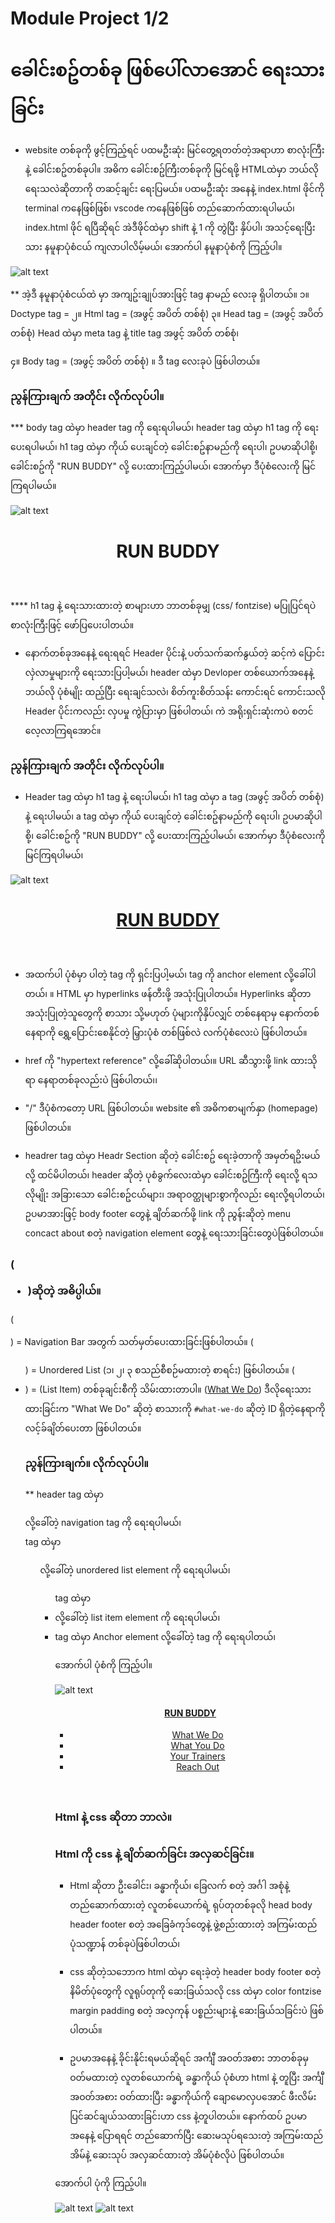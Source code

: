 
# Module Project 1/2

# ခေါင်းစဥ်တစ်ခု ဖြစ်ပေါ်လာအောင် ရေးသားခြင်း

* website တစ်ခုကို ဖွင့်ကြည့်ရင် ပထမဦးဆုံး မြင်တွေ့ရတတ်တဲ့အရာဟာ စာလုံးကြီးနဲ့  ခေါင်းစဥ်တစ်ခုပါ။ 
အဓိက ခေါင်းစဥ်ကြီးတစ်ခုကို မြင်ရဖို့ HTMLထဲမှာ ဘယ်လို ရေးသလဲဆိုတာကို တဆင့်ချင်း ရေးပြမယ်။
ပထမဦးဆုံး အနေနဲ့ index.html ဖိုင်ကို terminal ကနေဖြစ်ဖြစ်၊ vscode ကနေဖြစ်ဖြစ် တည်ဆောက်ထားရပါမယ်၊ 
index.html ဖိုင် ရပြီဆိုရင် အဲဒီဖိုင်ထဲမှာ shift နဲ့ 1 ကို တွဲပြီး နှိပ်ပါ၊ 
အသင့်ရေးပြီးသား နမူနာပုံစံငယ် ကျလာပါလိမ့်မယ်၊ အောက်ပါ နမူနာပုံစံကို ကြည့်ပါ။

![alt text](<Screenshot from 2024-06-27 21-15-14.png>)

 <!DOCTYPE html>
<html lang="en-US">
  <head>
    <meta charset="UTF-8">
    <title>Document</title>
  </head>
  <body></body>
</html>

** အဲ့ဒီ နမူနာပုံစံငယ်ထဲ မှာ အကျဥ်းချုပ်အားဖြင့် tag နာမည် လေးခု ရှိပါတယ်။ 
၁။ Doctype tag = <!DOCTYPE html>
၂။ Html tag = (အဖွင့် အပိတ် တစ်စုံ) <html lang="en"> </html>
၃။ Head tag  = (အဖွင့် အပိတ် တစ်စုံ) <head> </head>
  Head ထဲမှာ meta tag နဲ့ title tag အဖွင့် အပိတ် တစ်စုံ၊
  <meta charset="UTF-8">
  <title>Document</title>  
၄။ Body tag = (အဖွင့် အပိတ် တစ်စုံ) <body> </body>။ ဒီ tag လေးခုပဲ ဖြစ်ပါတယ်။


### ညွန်ကြားချက် အတိုင်း လိုက်လုပ်ပါ။

*** body tag ထဲမှာ header tag ကို ရေးရပါမယ်၊ header tag ထဲမှာ h1 tag ကို ရေးပေးရပါမယ်၊ h1 tag ထဲမှာ ကိုယ် ပေးချင်တဲ့ ခေါင်းစဥ်နာမည်ကို ရေးပါ၊ ဥပမာဆိုပါစို့၊ ခေါင်းစဥ်ကို "RUN BUDDY" လို့ ပေးထားကြည့်ပါမယ်၊ အောက်မှာ ဒီပုံစံလေးကို မြင်ကြရပါမယ်။


![alt text](<Screenshot from 2024-06-27 21-23-37.png>)
  <body>
    <header>
      <h1>
        RUN BUDDY
      </h1>
    </header>
  </bod>

 **** h1 tag နဲ့ ရေးသားထားတဲ့ စာများဟာ ဘာတစ်ခုမျှ (css/ fontzise) မပြုပြင်ရပဲ စာလုံးကြီးဖြင့် ဖော်ပြပေးပါတယ်။
* နောက်တစ်ခုအနေနဲ့ ရေးရရင် Header ပိုင်းနဲ့ ပတ်သက်ဆက်နွယ်တဲ့ ဆင့်ကဲ ပြောင်းလှဲလာမှုများကို ရေးသားပြပါ့မယ်၊ header ထဲမှာ Devloper တစ်ယောက်အနေနဲ့ ဘယ်လို ပုံစံမျိုး ထည့်ပြီး ရေးချင်သလဲ၊ စိတ်ကူးစိတ်သန်း ကောင်းရင် ကောင်းသလို Header ပိုင်းကလည်း လှပမှု ကွဲပြားမှာ ဖြစ်ပါတယ်၊ ကဲ အရိုးရှင်းဆုံးကပဲ စတင်လေ့လာကြရအောင်။

### ညွန်ကြားချက် အတိုင်း လိုက်လုပ်ပါ။

 * Header tag ထဲမှာ h1 tag နဲ့ ရေးပါမယ်၊ h1 tag  ထဲမှာ a tag (အဖွင့် အပိတ် တစ်စုံ) နဲ့ ရေးပါမယ်၊ a tag ထဲမှာ ကိုယ် ပေးချင်တဲ့ ခေါင်းစဥ်နာမည်ကို ရေးပါ၊ ဥပမာဆိုပါစို့၊ ခေါင်းစဥ်ကို "RUN BUDDY" လို့ ပေးထားကြည့်ပါမယ်၊ အောက်မှာ ဒီပုံစံလေးကို မြင်ကြရပါမယ်၊ 

![alt text](<Screenshot from 2024-06-27 21-26-21.png>)
 <header>
    <h1>
      <a href="/">
        RUN BUDDY
      </a>
    </h1>
</header>

* အထက်ပါ ပုံစံမှာ ပါတဲ့ <a></a> tag ကို ရှင်းပြပါ့မယ်၊ 
<a> tag ကို anchor element လို့ခေါ်ပါတယ်၊ ။ HTML မှာ hyperlinks ဖန်တီးဖို့ အသုံးပြုပါတယ်။ Hyperlinks ဆိုတာ အသုံးပြုတဲ့သူတွေကို စာသား သို့မဟုတ် ပုံများကိုနှိပ်လျှင် တစ်နေရာမှ နောက်တစ်နေရာကို ရွှေ့ပြောင်းစေနိုင်တဲ့ မြှားပုံစံ တစ်ဖြစ်လဲ လက်ပုံစံလေးပဲ ဖြစ်ပါတယ်။ 

* href ကို "hypertext reference" လို့ခေါ်ဆိုပါတယ်၊။ URL ဆီသွားဖို့ link ထားသိုရာ နေရာတစ်ခုလည်းပဲ ဖြစ်ပါတယ်၊၊ 
* "/" ဒီပုံစံကတော့ URL ဖြစ်ပါတယ်။ website ၏ အဓိကစာမျက်နှာ (homepage) ဖြစ်ပါတယ်။


*  headrer tag ထဲမှာ Headr Section ဆိုတဲ့ ခေါင်းစဥ် ရေးခဲ့တာကို အမှတ်ရဥိးမယ်လို့ ထင်မိပါတယ်၊ header ဆိုတဲ့ ပုစံခွက်လေးထဲမှာ ခေါင်းစဥ်ကြီးကို ရေးလို့ ရသလိုမျိုး အခြားသော ခေါင်းစဥ်ငယ်များ၊ အရာဝတ္ထုများစွာကိုလည်း ရေးလို့ရပါတယ်၊ ဥပမာအားဖြင့် body footer တွေနဲ့ ချိတ်ဆက်ဖို့ link ကို ညွန်းဆိုတဲ့ menu concact about စတဲ့ navigation element တွေနဲ့ ရေးသားခြင်းတွေပဲဖြစ်ပါတယ်။ 

### (<nav> <ul> <li> )ဆိုတဲ့ အဓိပ္ပါယ်။

(<nav>) = Navigation Bar အတွက် သတ်မှတ်ပေးထားခြင်းဖြစ်ပါတယ်။
(<ul>) = Unordered List (၁၊ ၂၊ ၃ စသည်စီစဉ်မထားတဲ့ စာရင်း) ဖြစ်ပါတယ်။
(<li>) = (List Item) တစ်ခုချင်းစီကို သိမ်းထားတာပါ။
(<a href="#what-we-do">What We Do</a>) ဒီလိုရေးသားထားခြင်းက "What We Do" ဆိုတဲ့ စာသားကို `#what-we-do` ဆိုတဲ့ ID ရှိတဲ့နေရာကို လင့်ခ်ချိတ်ပေးတာ ဖြစ်ပါတယ်။

### ညွန်ကြားချက်။  လိုက်လုပ်ပါ။

** header tag ထဲမှာ <nav> လို့ခေါ်တဲ့ navigation tag ကို ရေးရပါမယ်၊ <nav> tag ထဲမှာ <ul> လို့ခေါ်တဲ့ unordered list element ကို ရေးရပါမယ်၊ <ul> tag ထဲမှာ <li> လို့ခေါ်တဲ့ list item element ကို ရေးရပါမယ်၊ <li> tag ထဲမှာ Anchor element လို့ခေါ်တဲ့ <a> tag ကို ရေးရပါတယ်၊  

  အောက်ပါ ပုံစံကို ကြည့်ပါ။
  
  ![alt text](<Screenshot from 2024-06-27 21-31-38.png>)
 
<!-- navigation -->
  <header>
    <h1>
      <a href="/">
        RUN BUDDY
      </a>
    </h1>
    <nav>
      <!-- Unordered list element -->
      <ul>
        <!-- List item element-->
        <li>
          <!-- Anchor element -->
          <a href="#what-we-do">What We Do</a>
        </li>
        <li>
          <a href="#what-you-do">What You Do</a>
        </li>
        <li>
          <a href="#your-trainers">Your Trainers</a>
        </li>
        <li>
          <a href="#reach-out">Reach Out</a>
        </li>
      </ul>
    </nav>
  </header>

  ### Html နဲ့ css ဆိုတာ ဘာလဲ။
  ### Html ကို css နဲ့ ချိတ်ဆက်ခြင်း အလှဆင်ခြင်း။

   * Html ဆိုတာ ဦးခေါင်း၊ ခန္ဓာကိုယ်၊ ခြေလက် စတဲ့ အင်္ဂါ အစုံနဲ့ တည်ဆောက်ထားတဲ့ လူတစ်ယောက်ရဲ့ ရုပ်တုတစ်ခုလို head body header footer စတဲ့ အခြေခံကုဒ်တွေနဲ့ ဖွဲ့စည်းထားတဲ့ အကြမ်းထည် ပုံသဏ္ဍာန် တစ်ခုပဲဖြစ်ပါတယ်၊
  
   * css ဆိုတဲ့သဘောက  html ထဲမှာ ရေးခဲ့တဲ့ header body footer စတဲ့နိမိတ်ပုံတွေကို လူရုပ်တုကို ဆေးခြယ်သလို css ထဲမှာ color fontzise margin padding စတဲ့ အလှကုန် ပစ္စည်းများနဲ့ ဆေးခြယ်သခြင်းပဲ ဖြစ်ပါတယ်။ 
   
   * ဥပမာအနေနဲ့ ခိုင်းနိုင်းရမယ်ဆိုရင် အင်္ကျီ အဝတ်အစား ဘာတစ်ခုမှ ဝတ်မထားတဲ့ လူတစ်ယောက်ရဲ့ ခန္ဓာကိုယ် ပုံစံဟာ html နဲ့ တူပြီး အင်္ကျီ အဝတ်အစား ဝတ်ထားပြီး ခန္ဓာကိုယ်ကို ချောမောလှပအောင် ဖီးလိမ်း ပြင်ဆင်ချယ်သထားခြင်းဟာ css နဲ့တူပါတယ်။ နောက်ထပ် ဥပမာအနေနဲ့ ပြောရရင်
   တည်ဆောက်ပြီး ဆေးမသုပ်ရသေးတဲ့ အကြမ်းထည် အိမ်နဲ့ ဆေးသုပ် အလှဆင်ထားတဲ့ အိမ်ပုံစံလိုပဲ ဖြစ်ပါတယ်။
   
   အောက်ပါ ပုံကို ကြည့်ပါ။

  ![alt text](<Screenshot from 2024-06-27 20-24-04.png>)
  ![alt text](<Screenshot from 2024-06-27 20-21-00.png>)